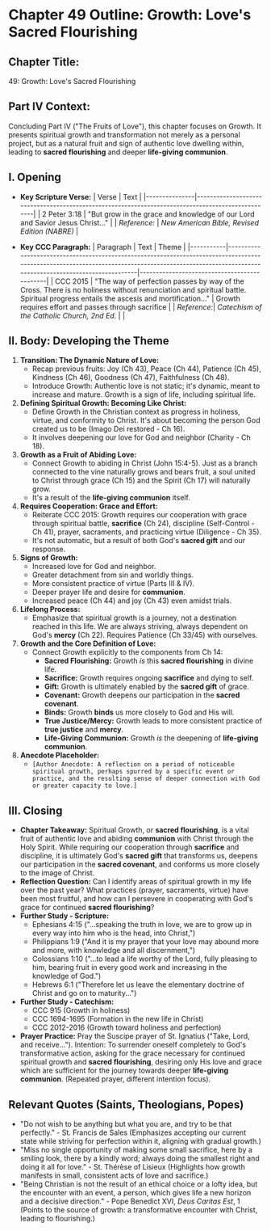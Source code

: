 # Chapter 49 Outline: Growth: Love's Sacred Flourishing

## Chapter Title:
49: Growth: Love's Sacred Flourishing

## Part IV Context:
Concluding Part IV ("The Fruits of Love"), this chapter focuses on Growth. It presents spiritual growth and transformation not merely as a personal project, but as a natural fruit and sign of authentic love dwelling within, leading to **sacred flourishing** and deeper **life-giving communion**.

## I. Opening

*   **Key Scripture Verse:**
    | Verse         | Text                                                                                             |
    |---------------|--------------------------------------------------------------------------------------------------|
    | 2 Peter 3:18  | "But grow in the grace and knowledge of our Lord and Savior Jesus Christ..."                     |
    | *Reference:*  | *New American Bible, Revised Edition (NABRE)*                                                    |

*   **Key CCC Paragraph:**
    | Paragraph | Text                                                                                                                                                                                             | Theme                                       |
    |-----------|--------------------------------------------------------------------------------------------------------------------------------------------------------------------------------------------------|---------------------------------------------|
    | CCC 2015  | "The way of perfection passes by way of the Cross. There is no holiness without renunciation and spiritual battle. Spiritual progress entails the ascesis and mortification..."                     | Growth requires effort and passes through sacrifice |
    | *Reference:*| *Catechism of the Catholic Church, 2nd Ed.*                                                                                                                                                      |                                             |

## II. Body: Developing the Theme

1.  **Transition: The Dynamic Nature of Love:**
    *   Recap previous fruits: Joy (Ch 43), Peace (Ch 44), Patience (Ch 45), Kindness (Ch 46), Goodness (Ch 47), Faithfulness (Ch 48).
    *   Introduce Growth: Authentic love is not static; it's dynamic, meant to increase and mature. Growth is a sign of life, including spiritual life.
2.  **Defining Spiritual Growth: Becoming Like Christ:**
    *   Define Growth in the Christian context as progress in holiness, virtue, and conformity to Christ. It's about becoming the person God created us to be (Imago Dei restored - Ch 16).
    *   It involves deepening our love for God and neighbor (Charity - Ch 18).
3.  **Growth as a Fruit of Abiding Love:**
    *   Connect Growth to abiding in Christ (John 15:4-5). Just as a branch connected to the vine naturally grows and bears fruit, a soul united to Christ through grace (Ch 15) and the Spirit (Ch 17) will naturally grow.
    *   It's a result of the **life-giving communion** itself.
4.  **Requires Cooperation: Grace and Effort:**
    *   Reiterate CCC 2015: Growth requires our cooperation with grace through spiritual battle, **sacrifice** (Ch 24), discipline (Self-Control - Ch 41), prayer, sacraments, and practicing virtue (Diligence - Ch 35).
    *   It's not automatic, but a result of both God's **sacred gift** and our response.
5.  **Signs of Growth:**
    *   Increased love for God and neighbor.
    *   Greater detachment from sin and worldly things.
    *   More consistent practice of virtue (Parts III & IV).
    *   Deeper prayer life and desire for **communion**.
    *   Increased peace (Ch 44) and joy (Ch 43) even amidst trials.
6.  **Lifelong Process:**
    *   Emphasize that spiritual growth is a journey, not a destination reached in this life. We are always striving, always dependent on God's **mercy** (Ch 22). Requires Patience (Ch 33/45) with ourselves.
7.  **Growth and the Core Definition of Love:**
    *   Connect Growth explicitly to the components from Ch 14:
        *   **Sacred Flourishing:** Growth *is* this **sacred flourishing** in divine life.
        *   **Sacrifice:** Growth requires ongoing **sacrifice** and dying to self.
        *   **Gift:** Growth is ultimately enabled by the **sacred gift** of grace.
        *   **Covenant:** Growth deepens our participation in the **sacred covenant**.
        *   **Binds:** Growth **binds** us more closely to God and His will.
        *   **True Justice/Mercy:** Growth leads to more consistent practice of **true justice** and **mercy**.
        *   **Life-Giving Communion:** Growth *is* the deepening of **life-giving communion**.
8.  **Anecdote Placeholder:**
    *   `[Author Anecdote: A reflection on a period of noticeable spiritual growth, perhaps spurred by a specific event or practice, and the resulting sense of deeper connection with God or greater capacity to love.]`

## III. Closing

*   **Chapter Takeaway:** Spiritual Growth, or **sacred flourishing**, is a vital fruit of authentic love and abiding **communion** with Christ through the Holy Spirit. While requiring our cooperation through **sacrifice** and discipline, it is ultimately God's **sacred gift** that transforms us, deepens our participation in the **sacred covenant**, and conforms us more closely to the image of Christ.
*   **Reflection Question:** Can I identify areas of spiritual growth in my life over the past year? What practices (prayer, sacraments, virtue) have been most fruitful, and how can I persevere in cooperating with God's grace for continued **sacred flourishing**?
*   **Further Study - Scripture:**
    *   Ephesians 4:15 ("...speaking the truth in love, we are to grow up in every way into him who is the head, into Christ,")
    *   Philippians 1:9 ("And it is my prayer that your love may abound more and more, with knowledge and all discernment,")
    *   Colossians 1:10 ("...to lead a life worthy of the Lord, fully pleasing to him, bearing fruit in every good work and increasing in the knowledge of God.")
    *   Hebrews 6:1 ("Therefore let us leave the elementary doctrine of Christ and go on to maturity...")
*   **Further Study - Catechism:**
    *   CCC 915 (Growth in holiness)
    *   CCC 1694-1695 (Formation in the new life in Christ)
    *   CCC 2012-2016 (Growth toward holiness and perfection)
*   **Prayer Practice:** Pray the Suscipe prayer of St. Ignatius ("Take, Lord, and receive..."). Intention: To surrender oneself completely to God's transformative action, asking for the grace necessary for continued spiritual growth and **sacred flourishing**, desiring only His love and grace which are sufficient for the journey towards deeper **life-giving communion**. (Repeated prayer, different intention focus).

## Relevant Quotes (Saints, Theologians, Popes)

*   "Do not wish to be anything but what you are, and try to be that perfectly." - St. Francis de Sales (Emphasizes accepting our current state while striving for perfection within it, aligning with gradual growth.)
*   "Miss no single opportunity of making some small sacrifice, here by a smiling look, there by a kindly word; always doing the smallest right and doing it all for love." - St. Thérèse of Lisieux (Highlights how growth manifests in small, consistent acts of love and sacrifice.)
*   "Being Christian is not the result of an ethical choice or a lofty idea, but the encounter with an event, a person, which gives life a new horizon and a decisive direction." - Pope Benedict XVI, *Deus Caritas Est*, 1 (Points to the source of growth: a transformative encounter with Christ, leading to flourishing.)
